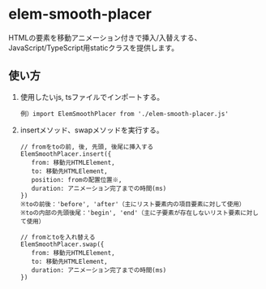 # elem-smooth-placer
HTMLの要素を移動アニメーション付きで挿入/入替えする、JavaScript/TypeScript用staticクラスを提供します。

## 使い方
1. 使用したいjs, tsファイルでインポートする。
   ```
   例）import ElemSmoothPlacer from './elem-smooth-placer.js'
   ```
3. insertメソッド、swapメソッドを実行する。
   ```
   // fromをtoの前, 後, 先頭, 後尾に挿入する
   ElemSmoothPlacer.insert({
      from: 移動元HTMLElement,
      to: 移動先HTMLElement,
      position: fromの配置位置※,
      duration: アニメーション完了までの時間(ms)
   })
   ※toの前後：'before', 'after'（主にリスト要素内の項目要素に対して使用）
   ※toの内部の先頭後尾：'begin', 'end'（主に子要素が存在しないリスト要素に対して使用）
   ```
   ```
   // fromとtoを入れ替える
   ElemSmoothPlacer.swap({
      from: 移動元HTMLElement,
      to: 移動先HTMLElement,
      duration: アニメーション完了までの時間(ms)
   })
   ```
